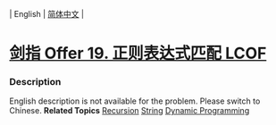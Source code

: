 | English | [简体中文](README.md) |

# [剑指 Offer 19. 正则表达式匹配 LCOF](https://leetcode.cn/problems/zheng-ze-biao-da-shi-pi-pei-lcof)
 ### Description
English description is not available for the problem. Please switch to Chinese.
**Related Topics**  [Recursion](https://leetcode.cn/tag/recursion) [String](https://leetcode.cn/tag/string) [Dynamic Programming](https://leetcode.cn/tag/dynamic-programming) 